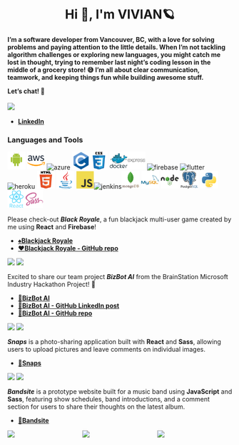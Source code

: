 <h1 align="center">Hi 👋, I'm VIVIAN🪐</h1>

<h4 Hi, I’m Vivian! 👋

I’m a software developer from Vancouver, BC, with a love for solving problems and paying attention to the little details. When I’m not tackling algorithm challenges or exploring new languages, you might catch me lost in thought, trying to remember last night’s coding lesson in the middle of a grocery store! 😅
I’m all about clear communication, teamwork, and keeping things fun while building awesome stuff.

Let’s chat! 🚀 </h4>
<img src="https://github.com/user-attachments/assets/7d160365-6cb2-44bb-a207-d74a0b28cb5e" width="100" /> </br>
- [**LinkedIn**](https://www.linkedin.com/in/vivianwcao/) 



<h3 align="left">Languages and Tools</h3>
<p align="left"> <img src="https://raw.githubusercontent.com/devicons/devicon/master/icons/android/android-original-wordmark.svg" alt="android" width="40" height="40"/>   <img src="https://raw.githubusercontent.com/devicons/devicon/master/icons/amazonwebservices/amazonwebservices-original-wordmark.svg" alt="aws" width="40" height="40"/> <img src="https://www.vectorlogo.zone/logos/microsoft_azure/microsoft_azure-icon.svg" alt="azure" width="40" height="40"/> <img src="https://raw.githubusercontent.com/devicons/devicon/master/icons/c/c-original.svg" alt="c" width="40" height="40"/><img src="https://raw.githubusercontent.com/devicons/devicon/master/icons/css3/css3-original-wordmark.svg" alt="css3" width="40" height="40"/> <img src="https://raw.githubusercontent.com/devicons/devicon/master/icons/docker/docker-original-wordmark.svg" alt="docker" width="40" height="40"/><img src="https://raw.githubusercontent.com/devicons/devicon/master/icons/express/express-original-wordmark.svg" alt="express" width="40" height="40"/> <img src="https://www.vectorlogo.zone/logos/firebase/firebase-icon.svg" alt="firebase" width="40" height="40"/> <img src="https://www.vectorlogo.zone/logos/flutterio/flutterio-icon.svg" alt="flutter" width="40" height="40"/> <img src="https://www.vectorlogo.zone/logos/heroku/heroku-icon.svg" alt="heroku" width="40" height="40"/> <img src="https://raw.githubusercontent.com/devicons/devicon/master/icons/html5/html5-original-wordmark.svg" alt="html5" width="40" height="40"/> <img src="https://raw.githubusercontent.com/devicons/devicon/master/icons/java/java-original.svg" alt="java" width="40" height="40"/> <img src="https://raw.githubusercontent.com/devicons/devicon/master/icons/javascript/javascript-original.svg" alt="javascript" width="40" height="40"/><img src="https://www.vectorlogo.zone/logos/jenkins/jenkins-icon.svg" alt="jenkins" width="40" height="40"/><img src="https://raw.githubusercontent.com/devicons/devicon/master/icons/mongodb/mongodb-original-wordmark.svg" alt="mongodb" width="40" height="40"/> <img src="https://raw.githubusercontent.com/devicons/devicon/master/icons/mysql/mysql-original-wordmark.svg" alt="mysql" width="40" height="40"/> <img src="https://raw.githubusercontent.com/devicons/devicon/master/icons/nodejs/nodejs-original-wordmark.svg" alt="nodejs" width="40" height="40"/> <img src="https://raw.githubusercontent.com/devicons/devicon/master/icons/postgresql/postgresql-original-wordmark.svg" alt="postgresql" width="40" height="40"/> <img src="https://raw.githubusercontent.com/devicons/devicon/master/icons/python/python-original.svg" alt="python" width="40" height="40"/><img src="https://raw.githubusercontent.com/devicons/devicon/master/icons/react/react-original-wordmark.svg" alt="react" width="40" height="40"/><img src="https://raw.githubusercontent.com/devicons/devicon/master/icons/sass/sass-original.svg" alt="sass" width="40" height="40"/>  </p>

 

Please check-out **_Black Royale_**,  a fun blackjack multi-user game created by me using **React** and **Firebase**!

- [♠️**Blackjack Royale**](https://blackjackroyalebyvivian.netlify.app/)  
- [♥️**Blackjack Royale - GitHub repo**](https://github.com/Vivianwcao/blackjack-multiplayer-react-project/tree/v4css)   

<img src="https://github.com/user-attachments/assets/b5c3347a-62ff-48f0-93d1-60b8af059170" width="400" />
<img src="https://github.com/user-attachments/assets/0b7a986f-584d-41d6-8fa2-d1931ac5943c" width="400" />  


Excited to share our team project **_BizBot AI_** from the BrainStation Microsoft Industry Hackathon Project! 🚀

- [🤖**BizBot AI**](https://www.linkedin.com/posts/yvonnelutrinh_bizbotai-microsoft-industry-project-activity-7307523610271760384-T-Ca?utm_source=share&utm_medium=member_desktop&rcm=ACoAAAotTRsBlMeh9GGNJfMH69R72K5wHnu_xQo)  
- [🤖**BizBot AI - GitHub LinkedIn post**](https://www.linkedin.com/posts/yvonnelutrinh_bizbotai-microsoft-industry-project-activity-7307523610271760384-T-Ca?utm_source=share&utm_medium=member_desktop&rcm=ACoAAAotTRsBlMeh9GGNJfMH69R72K5wHnu_xQo)  
- [🤖**BizBot AI - GitHub repo**](https://github.com/AAdemide/industry-project-team2)

<img src="https://github.com/user-attachments/assets/7dfd6246-edfb-40f2-959d-91a3f27573f3" width="400" />  
<img src="https://github.com/user-attachments/assets/f2ee6ece-5f6d-4c77-b494-eb2a049c3734" width="400" />  


**_Snaps_** is a photo-sharing application built with **React** and **Sass**, allowing users to upload pictures and leave comments on individual images.

- [📸**Snaps**](snapsphotogallery.netlify.app)  

<img src="https://github.com/user-attachments/assets/9a2b1594-cd08-494f-9882-ecbfe297b6db" width="330" />
<img src="https://github.com/user-attachments/assets/11a43185-5edd-4947-918a-a22b69c92866" width="330" />  


**_Bandsite_** is a prototype website built for a music band using **JavaScript** and **Sass**, featuring show schedules, band introductions, and a comment section for users to share their thoughts on the latest album.

- [🎸**Bandsite**](https://bandsiteconcert.netlify.app/)   
<div style="display: flex; align-items: flex-start;">
<img src="https://github.com/user-attachments/assets/cea54f88-be56-4b06-8abe-3529a384e3fc" width="330" />
<img src="https://github.com/user-attachments/assets/435a5b74-26e3-44d8-8a2f-3f9f20797532" width="330" />
<img src="https://github.com/user-attachments/assets/35cedd1d-1971-4e94-a3e1-cec4f7ede16b" width="330" />  
</div>
